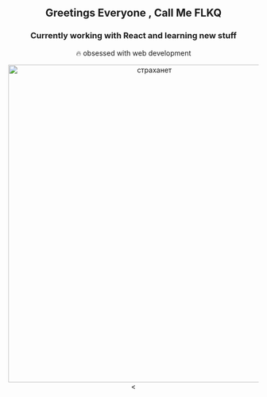  ## <p align="center">Greetings Everyone , Call Me FLKQ</p>

### <p align="center"> Currently working with React and learning new stuff</p>

<p align="center">🔥 obsessed with web development</p>

<p align="center">
 <a data-flickr-embed="true" align="center" href="https://www.flickr.com/photos/191267681@N07/50884533146/in/dateposted-public/" title="страханет"><img src="https://live.staticflickr.com/65535/50884533146_7d041b6e8d_z.jpg" width="572" height="640" alt="страханет"></a><
</p>







